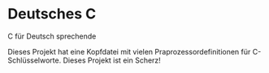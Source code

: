 # Deutsches C
C für Deutsch sprechende

Dieses Projekt hat eine Kopfdatei mit vielen Praprozessordefinitionen für C-Schlüsselworte.
Dieses Projekt ist ein Scherz!
